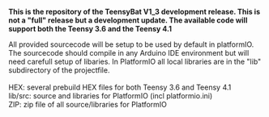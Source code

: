 
<b>This is the repository of the TeensyBat V1_3 development release. This is not a "full" release but a development update. The available code will support both the Teensy 3.6 and the Teensy 4.1</b>

All provided sourcecode will be setup to be used by default in platformIO. The sourcecode should compile in any Arduino IDE environment but will need carefull setup of libaries. In PlatformIO all local libraries are in the "lib" subdirectory of the projectfile.  
<br>
HEX: several prebuild HEX files for both Teensy 3.6 and Teensy 4.1<br>
lib/src: source and libraries for PlatformIO (incl platformio.ini)<br>
ZIP: zip file of all source/libraries for PlatformIO<br>

